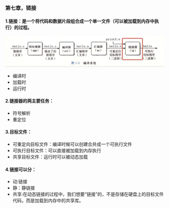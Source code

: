 ### 第七章，链接



#### 1.链接：是一个将代码和数据片段组合成一个单一文件（可以被加载到内存中执行）的过程。

![0201031161117.jpg](CSAPP-img/20201031161117.jpg)

* 编译时
* 加载时
* 运行时

#### 2.链接器的两主要任务：

* 符号解析
* 重定位

#### 3.目标文件：

* 可重定向目标文件：编译时候可以创建合并成一个可执行文件
* 可执行目标文件：可以直接被加载到内存执行
* 共享目标文件：运行时可以被动态加载

#### 4.链接可以分：

* 动:链接
* 静：静链接
* 共享:在动态链接的过程中，我们想要“链接”的，不是存储在硬盘上的目标文件代码，而是加载到内存中的共享库。



